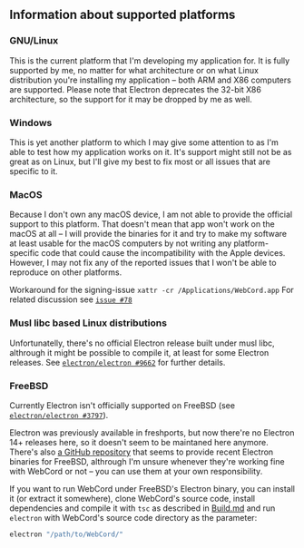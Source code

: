 ## Information about supported platforms

### GNU/Linux

This is the current platform that I'm developing my application for.
It is fully supported by me, no matter for what architecture or on what
Linux distribution you're installing my application – both ARM and X86 computers
are supported. Please note that Electron deprecates the 32-bit X86 architecture,
so the support for it may be dropped by me as well.

### Windows

This is yet another platform to which I may give some attention to as I'm able
to test how my application works on it. It's support might still not be as great
as on Linux, but I'll give my best to fix most or all issues that are specific
to it.

### MacOS

Because I don't own any macOS device, I am not able to provide the official
support to this platform. That doesn't mean that app won't work on the macOS at
all – I will provide the binaries for it and try to make my software at least
usable for the macOS computers by not writing any platform-specific code that
could cause the incompatibility with the Apple devices. However, I may not fix
any of the reported issues that I won't be able to reproduce on other platforms.

Workaround for the signing-issue `xattr -cr /Applications/WebCord.app`
For related discussion see [`issue #78`](https://github.com/SpacingBat3/WebCord/issues/78)

### Musl libc based Linux distributions

Unfortunatelly, there's no official Electron release built under musl libc,
althrough it might be possible to compile it, at least for some Electron
releases. See [`electron/electron #9662`][issue9662] for further details.

### FreeBSD

Currently Electron isn't officially supported on FreeBSD (see
[`electron/electron #3797`][issue3797]).

Electron was previously available in freshports, but now there're no Electron
14+ releases here, so it doesn't seem to be maintaned here anymore. There's also
[a GitHub repository][freebsd-repo] that seems to provide recent Electron
binaries for FreeBSD, althrough I'm unsure whenever they're working fine with
WebCord or not – you can use them at your own responsibility.

If you want to run WebCord under FreeBSD's Electron binary, you can install it
(or extract it somewhere), clone WebCord's source code, install dependencies and
compile it with `tsc` as described in [Build.md](Build.md) and run `electron`
with WebCord's source code directory as the parameter:
```sh
electron "/path/to/WebCord/"
```

[repo]: https://github.com/SpacingBat3/WebCord "Github: SpacingBat3/WebCord"
[issue3797]: https://github.com/electron/electron/issues/3797 "Add FreeBSD support to electron • Issue #3797 • electron/electron"
[issue9662]: https://github.com/electron/electron/issues/9662 "musl libc support • Issue #9662 • electron/electron"
[freebsd-repo]: https://github.com/tagattie/FreeBSD-Electron/releases "Releases • FreeBSD-Electron: Electron port for FreeBSD"
